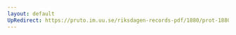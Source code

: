 ```yaml
---
layout: default
UpRedirect: https://pruto.im.uu.se/riksdagen-records-pdf/1880/prot-1880--fk--032/prot-1880--fk--032_026.pdf
---
```

